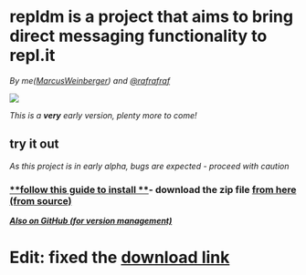 repldm is a project that aims to bring direct messaging functionality to repl.it
================================================================================

*By me([MarcusWeinberger](https://repl.it/@MarcusWeinberger)) and [@rafrafraf](https://repl.it/@rafrafraf)*

[![](https://i.imgur.com/5pDahEc.gif)](https://i.imgur.com/5pDahEc.gif)

*This is a **very** early version, plenty more to come!*

try it out
----------

*As this project is in early alpha, bugs are expected - proceed with caution*

### [**follow this guide to install **](https://www.cnet.com/how-to/how-to-install-chrome-extensions-manually/)- download the zip file [from here (from source)](https://github.com/AgeOfMarcus/repl-dm-chrome/archive/master.zip)

[***Also on GitHub (for version management)***](https://github.com/AgeOfMarcus/repl-dm-chrome)

Edit: fixed the [download link](https://github.com/AgeOfMarcus/repl-dm-chrome/archive/master.zip)
=================================================================================================
